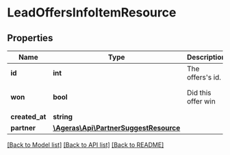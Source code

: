# LeadOffersInfoItemResource

## Properties
Name | Type | Description | Notes
------------ | ------------- | ------------- | -------------
**id** | **int** | The offers&#39;s id. | [optional] 
**won** | **bool** | Did this offer win | [optional] [default to false]
**created_at** | **string** |  | [optional] 
**partner** | [**\Ageras\Api\PartnerSuggestResource**](PartnerSuggestResource.md) |  | [optional] 

[[Back to Model list]](../README.md#documentation-for-models) [[Back to API list]](../README.md#documentation-for-api-endpoints) [[Back to README]](../README.md)



